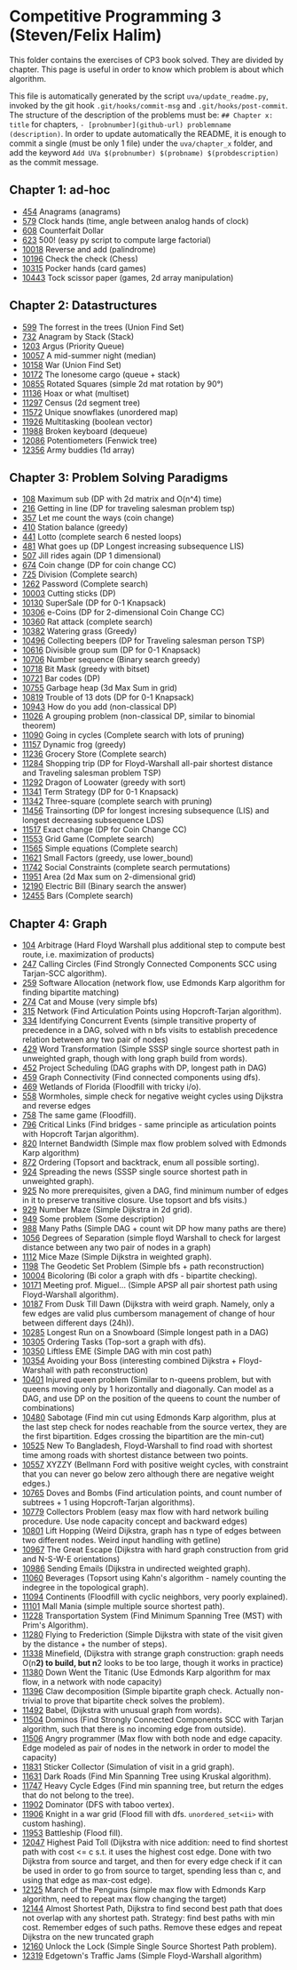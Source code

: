 # Competitive Programming 3 (Steven/Felix Halim)

This folder contains the exercises of CP3 book solved. They are divided by chapter. This page is useful in order to know which problem is about which algorithm.

This file is automatically generated by the script `uva/update_readme.py`, invoked by the git hook `.git/hooks/commit-msg` and `.git/hooks/post-commit`. The structure of the description of the problems must be: `## Chapter x: title` for chapters, `- [probnumber](github-url) problemname (description)`. In order to update automatically the README, it is enough to commit a single (must be only 1 file) under the `uva/chapter_x` folder, and add the keyword `Add UVa $(probnumber) $(probname) $(probdescription)` as the commit message.

## Chapter 1: ad-hoc

- [454](https://github.com/steber97/competitive-programming/tree/main/uva/chapter_1_adhoc/454) Anagrams (anagrams)
- [579](https://github.com/steber97/competitive-programming/tree/main/uva/chapter_1_adhoc/579) Clock hands (time, angle between analog hands of clock)
- [608](https://github.com/steber97/competitive-programming/tree/main/uva/chapter_1_adhoc/608) Counterfait Dollar 
- [623](https://github.com/steber97/competitive-programming/tree/main/uva/chapter_1_adhoc/623) 500! (easy py script to compute large factorial)
- [10018](https://github.com/steber97/competitive-programming/tree/main/uva/chapter_1_adhoc/10018) Reverse and add (palindrome)
- [10196](https://github.com/steber97/competitive-programming/tree/main/uva/chapter_1_adhoc/10196) Check the check (Chess)
- [10315](https://github.com/steber97/competitive-programming/tree/main/uva/chapter_1_adhoc/10315) Pocker hands (card games)
- [10443](https://github.com/steber97/competitive-programming/tree/main/uva/chapter_1_adhoc/10443) Tock scissor paper (games, 2d array manipulation)

## Chapter 2: Datastructures

- [599](https://github.com/steber97/competitive-programming/tree/main/uva/chapter_2_datastructures/599) The forrest in the trees (Union Find Set)
- [732](https://github.com/steber97/competitive-programming/tree/main/uva/chapter_2_datastructures/732) Anagram by Stack (Stack)
- [1203](https://github.com/steber97/competitive-programming/tree/main/uva/chapter_2_datastructures/1203) Argus (Priority Queue)
- [10057](https://github.com/steber97/competitive-programming/tree/main/uva/chapter_2_datastructures/10057) A mid-summer night (median)
- [10158](https://github.com/steber97/competitive-programming/tree/main/uva/chapter_2_datastructures/10158) War (Union Find Set)
- [10172](https://github.com/steber97/competitive-programming/tree/main/uva/chapter_2_datastructures/10172) The lonesome cargo (queue + stack)
- [10855](https://github.com/steber97/competitive-programming/tree/main/uva/chapter_2_datastructures/10855) Rotated Squares (simple 2d mat rotation by 90°)
- [11136](https://github.com/steber97/competitive-programming/tree/main/uva/chapter_2_datastructures/11136) Hoax or what (multiset)
- [11297](https://github.com/steber97/competitive-programming/tree/main/uva/chapter_2_datastructures/11297) Census (2d segment tree)
- [11572](https://github.com/steber97/competitive-programming/tree/main/uva/chapter_2_datastructures/11572) Unique snowflakes (unordered map)
- [11926](https://github.com/steber97/competitive-programming/tree/main/uva/chapter_2_datastructures/11926) Multitasking (boolean vector)
- [11988](https://github.com/steber97/competitive-programming/tree/main/uva/chapter_2_datastructures/11988) Broken keyboard (dequeue)
- [12086](https://github.com/steber97/competitive-programming/tree/main/uva/chapter_2_datastructures/12086) Potentiometers (Fenwick tree)
- [12356](https://github.com/steber97/competitive-programming/tree/main/uva/chapter_2_datastructures/12356) Army buddies (1d array)

## Chapter 3: Problem Solving Paradigms

- [108](https://github.com/steber97/competitive-programming/tree/main/uva/chapter_3_paradigms/108) Maximum sub (DP with 2d matrix and O(n^4) time)
- [216](https://github.com/steber97/competitive-programming/tree/main/uva/chapter_3_paradigms/216) Getting in line (DP for traveling salesman problem tsp)
- [357](https://github.com/steber97/competitive-programming/tree/main/uva/chapter_3_paradigms/357) Let me count the ways (coin change)
- [410](https://github.com/steber97/competitive-programming/tree/main/uva/chapter_3_paradigms/410) Station balance (greedy)
- [441](https://github.com/steber97/competitive-programming/tree/main/uva/chapter_3_paradigms/441) Lotto (complete search 6 nested loops)
- [481](https://github.com/steber97/competitive-programming/tree/main/uva/chapter_3_paradigms/481) What goes up (DP Longest increasing subsequence LIS)
- [507](https://github.com/steber97/competitive-programming/tree/main/uva/chapter_3_paradigms/507) Jill rides again (DP 1 dimensional)
- [674](https://github.com/steber97/competitive-programming/tree/main/uva/chapter_3_paradigms/674) Coin change (DP for coin change CC)
- [725](https://github.com/steber97/competitive-programming/tree/main/uva/chapter_3_paradigms/725) Division (Complete search)
- [1262](https://github.com/steber97/competitive-programming/tree/main/uva/chapter_3_paradigms/1262) Password (Complete search)
- [10003](https://github.com/steber97/competitive-programming/tree/main/uva/chapter_3_paradigms/10003) Cutting sticks (DP)
- [10130](https://github.com/steber97/competitive-programming/tree/main/uva/chapter_3_paradigms/10130) SuperSale (DP for 0-1 Knapsack)
- [10306](https://github.com/steber97/competitive-programming/tree/main/uva/chapter_3_paradigms/10306) e-Coins (DP for 2-dimensional Coin Change CC)
- [10360](https://github.com/steber97/competitive-programming/tree/main/uva/chapter_3_paradigms/10360) Rat attack (complete search)
- [10382](https://github.com/steber97/competitive-programming/tree/main/uva/chapter_3_paradigms/10382) Watering grass (Greedy)
- [10496](https://github.com/steber97/competitive-programming/tree/main/uva/chapter_3_paradigms/10496) Collecting beepers (DP for Traveling salesman person TSP)
- [10616](https://github.com/steber97/competitive-programming/tree/main/uva/chapter_3_paradigms/10616) Divisible group sum (DP for 0-1 Knapsack)
- [10706](https://github.com/steber97/competitive-programming/tree/main/uva/chapter_3_paradigms/10706) Number sequence (Binary search greedy)
- [10718](https://github.com/steber97/competitive-programming/tree/main/uva/chapter_3_paradigms/10718) Bit Mask (greedy with bitset)
- [10721](https://github.com/steber97/competitive-programming/tree/main/uva/chapter_3_paradigms/10721) Bar codes (DP)
- [10755](https://github.com/steber97/competitive-programming/tree/main/uva/chapter_3_paradigms/10755) Garbage heap (3d Max Sum in grid)
- [10819](https://github.com/steber97/competitive-programming/tree/main/uva/chapter_3_paradigms/10819) Trouble of 13 dots (DP for 0-1 Knapsack)
- [10943](https://github.com/steber97/competitive-programming/tree/main/uva/chapter_3_paradigms/10943) How do you add (non-classical DP)
- [11026](https://github.com/steber97/competitive-programming/tree/main/uva/chapter_3_paradigms/11026) A grouping problem (non-classical DP, similar to binomial theorem)
- [11090](https://github.com/steber97/competitive-programming/tree/main/uva/chapter_3_paradigms/11090) Going in cycles (Complete search with lots of pruning)
- [11157](https://github.com/steber97/competitive-programming/tree/main/uva/chapter_3_paradigms/11157) Dynamic frog (greedy)
- [11236](https://github.com/steber97/competitive-programming/tree/main/uva/chapter_3_paradigms/11236) Grocery Store (Complete search)
- [11284](https://github.com/steber97/competitive-programming/tree/main/uva/chapter_3_paradigms/11284) Shopping trip (DP for Floyd-Warshall all-pair shortest distance and Traveling salesman problem TSP)
- [11292](https://github.com/steber97/competitive-programming/tree/main/uva/chapter_3_paradigms/11292) Dragon of Loowater (greedy with sort)
- [11341](https://github.com/steber97/competitive-programming/tree/main/uva/chapter_3_paradigms/11341) Term Strategy (DP for 0-1 Knapsack)
- [11342](https://github.com/steber97/competitive-programming/tree/main/uva/chapter_3_paradigms/11342) Three-square (complete search with pruning)
- [11456](https://github.com/steber97/competitive-programming/tree/main/uva/chapter_3_paradigms/11456) Trainsorting (DP for longest incresing subsequence (LIS) and longest decreasing subsequence LDS)
- [11517](https://github.com/steber97/competitive-programming/tree/main/uva/chapter_3_paradigms/11517) Exact change (DP for Coin Change CC)
- [11553](https://github.com/steber97/competitive-programming/tree/main/uva/chapter_3_paradigms/11553) Grid Game (Complete search)
- [11565](https://github.com/steber97/competitive-programming/tree/main/uva/chapter_3_paradigms/11565) Simple equations (Complete search)
- [11621](https://github.com/steber97/competitive-programming/tree/main/uva/chapter_3_paradigms/11621) Small Factors (greedy, use lower_bound)
- [11742](https://github.com/steber97/competitive-programming/tree/main/uva/chapter_3_paradigms/11742) Social Constraints (complete search permutations)
- [11951](https://github.com/steber97/competitive-programming/tree/main/uva/chapter_3_paradigms/11951) Area (2d Max sum on 2-dimensional grid)
- [12190](https://github.com/steber97/competitive-programming/tree/main/uva/chapter_3_paradigms/12190) Electric Bill (Binary search the answer)
- [12455](https://github.com/steber97/competitive-programming/tree/main/uva/chapter_3_paradigms/12455) Bars (Complete search)

## Chapter 4: Graph

- [104](https://github.com/steber97/competitive-programming/tree/main/uva/chapter_4_graphs/104) Arbitrage (Hard Floyd Warshall plus additional step to compute best route, i.e. maximization of products)
- [247](https://github.com/steber97/competitive-programming/tree/main/uva/chapter_4_graphs/247) Calling Circles (Find Strongly Connected Components SCC using Tarjan-SCC algorithm).
- [259](https://github.com/steber97/competitive-programming/tree/main/uva/chapter_4_graphs/259) Software Allocation (network flow, use Edmonds Karp algorithm for finding bipartite matching)
- [274](https://github.com/steber97/competitive-programming/tree/main/uva/chapter_4_graphs/274) Cat and Mouse (very simple bfs)
- [315](https://github.com/steber97/competitive-programming/tree/main/uva/chapter_4_graphs/315) Network (Find Articulation Points using Hopcroft-Tarjan algorithm).
- [334](https://github.com/steber97/competitive-programming/tree/main/uva/chapter_4_graphs/334) Identifying Concurrent Events (simple transitive property of precedence in a DAG, solved with n bfs visits to establish precedence relation between any two pair of nodes)
- [429](https://github.com/steber97/competitive-programming/tree/main/uva/chapter_4_graphs/429) Word Transformation (Simple SSSP single source shortest path in unweighted graph, though with long graph build from words).
- [452](https://github.com/steber97/competitive-programming/tree/main/uva/chapter_4_graphs/452) Project Scheduling (DAG graphs with DP, longest path in DAG)
- [459](https://github.com/steber97/competitive-programming/tree/main/uva/chapter_4_graphs/459) Graph Connectivity (Find connected components using dfs).
- [469](https://github.com/steber97/competitive-programming/tree/main/uva/chapter_4_graphs/469) Wetlands of Florida (Floodfill with tricky i/o).
- [558](https://github.com/steber97/competitive-programming/tree/main/uva/chapter_4_graphs/558) Wormholes, simple check for negative weight cycles using Dijkstra and reverse edges
- [758](https://github.com/steber97/competitive-programming/tree/main/uva/chapter_4_graphs/758) The same game (Floodfill).
- [796](https://github.com/steber97/competitive-programming/tree/main/uva/chapter_4_graphs/796) Critical Links (Find bridges - same principle as articulation points with Hopcroft Tarjan algorithm).
- [820](https://github.com/steber97/competitive-programming/tree/main/uva/chapter_4_graphs/820) Internet Bandwidth (Simple max flow problem solved with Edmonds Karp algorithm)
- [872](https://github.com/steber97/competitive-programming/tree/main/uva/chapter_4_graphs/872) Ordering (Topsort and backtrack, enum all possible sorting).
- [924](https://github.com/steber97/competitive-programming/tree/main/uva/chapter_4_graphs/924) Spreading the news (SSSP single source shortest path in unweighted graph).
- [925](https://github.com/steber97/competitive-programming/tree/main/uva/chapter_4_graphs/925) No more prerequisites, given a DAG, find minimum number of edges in it to preserve transitive closure. Use topsort and bfs visits.)
- [929](https://github.com/steber97/competitive-programming/tree/main/uva/chapter_4_graphs/929) Number Maze (Simple Dijkstra in 2d grid).
- [949](https://github.com/steber97/competitive-programming/tree/main/uva/chapter_4_graphs/949) Some problem (Some description)
- [988](https://github.com/steber97/competitive-programming/tree/main/uva/chapter_4_graphs/988) Many Paths (Simple DAG + count wit DP how many paths are there)
- [1056](https://github.com/steber97/competitive-programming/tree/main/uva/chapter_4_graphs/1056) Degrees of Separation (simple floyd Warshall to check for largest distance between any two pair of nodes in a graph)
- [1112](https://github.com/steber97/competitive-programming/tree/main/uva/chapter_4_graphs/1112) Mice Maze (Simple Dijkstra in weighted graph).
- [1198](https://github.com/steber97/competitive-programming/tree/main/uva/chapter_4_graphs/1198) The Geodetic Set Problem (Simple bfs + path reconstruction)
- [10004](https://github.com/steber97/competitive-programming/tree/main/uva/chapter_4_graphs/10004) Bicoloring (Bi color a graph with dfs - bipartite checking).
- [10171](https://github.com/steber97/competitive-programming/tree/main/uva/chapter_4_graphs/10171) Meeting prof. Miguel... (Simple APSP all pair shortest path using Floyd-Warshall algorithm).
- [10187](https://github.com/steber97/competitive-programming/tree/main/uva/chapter_4_graphs/10187) From Dusk Till Dawn (Dijkstra with weird graph. Namely, only a few edges are valid plus cumbersom management of change of hour between different days (24h)).
- [10285](https://github.com/steber97/competitive-programming/tree/main/uva/chapter_4_graphs/10285) Longest Run on a Snowboard (Simple longest path in a DAG)
- [10305](https://github.com/steber97/competitive-programming/tree/main/uva/chapter_4_graphs/10305) Ordering Tasks (Top-sort a graph with dfs).
- [10350](https://github.com/steber97/competitive-programming/tree/main/uva/chapter_4_graphs/10350) Liftless EME (Simple DAG with min cost path)
- [10354](https://github.com/steber97/competitive-programming/tree/main/uva/chapter_4_graphs/10354) Avoiding your Boss (interesting combined Dijkstra + Floyd-Warshall with path reconstruction)
- [10401](https://github.com/steber97/competitive-programming/tree/main/uva/chapter_4_graphs/10401) Injured queen problem (Similar to n-queens problem, but with queens moving only by 1 horizontally and diagonally. Can model as a DAG, and use DP on the position of the queens to count the number of combinations)
- [10480](https://github.com/steber97/competitive-programming/tree/main/uva/chapter_4_graphs/10480) Sabotage (Find min cut using Edmonds Karp algorithm, plus at the last step check for nodes reachable from the source vertex, they are the first bipartition. Edges crossing the bipartition are the min-cut)
- [10525](https://github.com/steber97/competitive-programming/tree/main/uva/chapter_4_graphs/10525) New To Bangladesh, Floyd-Warshall to find road with shortest time among roads with shortest distance between two points.
- [10557](https://github.com/steber97/competitive-programming/tree/main/uva/chapter_4_graphs/10557) XYZZY (Bellmann Ford with positive weight cycles, with constraint that you can never go below zero although there are negative weight edges.)
- [10765](https://github.com/steber97/competitive-programming/tree/main/uva/chapter_4_graphs/10765) Doves and Bombs (Find articulation points, and count number of subtrees + 1 using Hopcroft-Tarjan algorithms).
- [10779](https://github.com/steber97/competitive-programming/tree/main/uva/chapter_4_graphs/10779) Collectors Problem (easy max flow with hard network builing procedure. Use node capacity concept and backward edges)
- [10801](https://github.com/steber97/competitive-programming/tree/main/uva/chapter_4_graphs/10801) Lift Hopping (Weird Dijkstra, graph has n type of edges between two different nodes. Weird input handling with getline)
- [10967](https://github.com/steber97/competitive-programming/tree/main/uva/chapter_4_graphs/10967) The Great Escape (Dijkstra with hard graph construction from grid and N-S-W-E orientations)
- [10986](https://github.com/steber97/competitive-programming/tree/main/uva/chapter_4_graphs/10986) Sending Emails (Dijkstra in undirected weighted graph).
- [11060](https://github.com/steber97/competitive-programming/tree/main/uva/chapter_4_graphs/11060) Beverages (Topsort using Kahn's algorithm - namely counting the indegree in the topological graph).
- [11094](https://github.com/steber97/competitive-programming/tree/main/uva/chapter_4_graphs/11094) Continents (Floodfill with cyclic neighbors, very poorly explained).
- [11101](https://github.com/steber97/competitive-programming/tree/main/uva/chapter_4_graphs/11101) Mall Mania (simple multiple source shortest path).
- [11228](https://github.com/steber97/competitive-programming/tree/main/uva/chapter_4_graphs/11228) Transportation System (Find Minimum Spanning Tree (MST) with Prim's Algorithm).
- [11280](https://github.com/steber97/competitive-programming/tree/main/uva/chapter_4_graphs/11280) Flying to Frederiction (Simple Dijkstra with state of the visit given by the distance + the number of steps).
- [11338](https://github.com/steber97/competitive-programming/tree/main/uva/chapter_4_graphs/11338) Minefield, (Dijkstra with strange graph construction: graph needs O(n**2) to build, but n**2 looks to be too large, though it works in practice)
- [11380](https://github.com/steber97/competitive-programming/tree/main/uva/chapter_4_graphs/11380) Down Went the Titanic (Use Edmonds Karp algorithm for max flow, in a network with node capacity)
- [11396](https://github.com/steber97/competitive-programming/tree/main/uva/chapter_4_graphs/11396) Claw decomposition (Simple bipartite graph check. Actually non-trivial to prove that bipartite check solves the problem).
- [11492](https://github.com/steber97/competitive-programming/tree/main/uva/chapter_4_graphs/11492) Babel, (Dijkstra with unusual graph from words).
- [11504](https://github.com/steber97/competitive-programming/tree/main/uva/chapter_4_graphs/11504) Dominos (Find Strongly Connected Components SCC with Tarjan algorithm, such that there is no incoming edge from outside).
- [11506](https://github.com/steber97/competitive-programming/tree/main/uva/chapter_4_graphs/11506) Angry programmer (Max flow with both node and edge capacity. Edge modeled as pair of nodes in the network in order to model the capacity)
- [11831](https://github.com/steber97/competitive-programming/tree/main/uva/chapter_4_graphs/11831) Sticker Collector (Simulation of visit in a grid graph).
- [11631](https://github.com/steber97/competitive-programming/tree/main/uva/chapter_4_graphs/11631) Dark Roads (Find Min Spanning Tree using Kruskal algorithm).
- [11747](https://github.com/steber97/competitive-programming/tree/main/uva/chapter_4_graphs/11747) Heavy Cycle Edges (Find min spanning tree, but return the edges that do not belong to the tree).
- [11902](https://github.com/steber97/competitive-programming/tree/main/uva/chapter_4_graphs/11902) Dominator (DFS with taboo vertex).
- [11906](https://github.com/steber97/competitive-programming/tree/main/uva/chapter_4_graphs/11906) Knight in a war grid (Flood fill with dfs. `unordered_set<ii>` with custom hashing).
- [11953](https://github.com/steber97/competitive-programming/tree/main/uva/chapter_4_graphs/11953) Battleship (Flood fill).
- [12047](https://github.com/steber97/competitive-programming/tree/main/uva/chapter_4_graphs/12047) Highest Paid Toll (Dijkstra with nice addition: need to find shortest path with cost <= c s.t. it uses the highest cost edge. Done with two Dijkstra from source and target, and then for every edge check if it can be used in order to go from source to target, spending less than c, and using that edge as max-cost edge).
- [12125](https://github.com/steber97/competitive-programming/tree/main/uva/chapter_4_graphs/12125) March of the Penguins (simple max flow with Edmonds Karp algorithm, need to repeat max flow changing the target)
- [12144](https://github.com/steber97/competitive-programming/tree/main/uva/chapter_4_graphs/12144) Almost Shortest Path, Dijkstra to find second best path that does not overlap with any shortest path. Strategy: find best paths with min cost. Remember edges of such paths. Remove these edges and repeat Dijkstra on the new truncated graph
- [12160](https://github.com/steber97/competitive-programming/tree/main/uva/chapter_4_graphs/12160) Unlock the Lock (Simple Single Source Shortest Path problem).
- [12319](https://github.com/steber97/competitive-programming/tree/main/uva/chapter_4_graphs/12319) Edgetown's Traffic Jams (Simple Floyd-Warshall algorithm)
